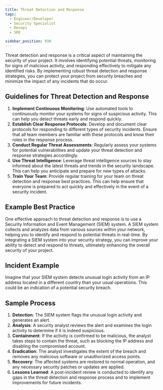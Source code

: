 ```yaml
---
title: Threat Detection and Response
tags:
  - Engineer/Developer
  - Security Specialist
  - Devops
  - SRE

sidebar_position: 930
---
```


Threat detection and response is a critical aspect of maintaining the security of your project. It involves identifying potential threats, monitoring for signs of malicious activity, and responding effectively to mitigate any identified risks. By implementing robust threat detection and response strategies, you can protect your project from security breaches and minimize the impact of any incidents that do occur.

## Guidelines for Threat Detection and Response

1. **Implement Continuous Monitoring**: Use automated tools to continuously monitor your systems for signs of suspicious activity. This can help you detect threats early and respond quickly.
2. **Establish Clear Response Protocols**: Develop and document clear protocols for responding to different types of security incidents. Ensure that all team members are familiar with these protocols and know their roles in the response process.
3. **Conduct Regular Threat Assessments**: Regularly assess your systems for potential vulnerabilities and update your threat detection and response strategies accordingly.
4. **Use Threat Intelligence**: Leverage threat intelligence sources to stay informed about the latest threats and trends in the security landscape. This can help you anticipate and prepare for new types of attacks.
5. **Train Your Team**: Provide regular training for your team on threat detection and response best practices. This can help ensure that everyone is prepared to act quickly and effectively in the event of a security incident.

## Example Best Practice

One effective approach to threat detection and response is to use a Security Information and Event Management (SIEM) system. A SIEM system collects and analyzes data from various sources within your network, helping you to identify and respond to potential threats in real-time. By integrating a SIEM system into your security strategy, you can improve your ability to detect and respond to threats, ultimately enhancing the overall security of your project.

## Incident Example

Imagine that your SIEM system detects unusual login activity from an IP address located in a different country than your usual operations. This could be an indication of a potential security breach.

## Sample Process

1. **Detection**: The SIEM system flags the unusual login activity and generates an alert.
2. **Analysis**: A security analyst reviews the alert and examines the login activity to determine if it is indeed suspicious.
3. **Containment**: If the activity is confirmed to be malicious, the analyst takes steps to contain the threat, such as blocking the IP address and disabling the compromised account.
4. **Eradication**: The analyst investigates the extent of the breach and removes any malicious software or unauthorized access points.
5. **Recovery**: The affected systems are restored to normal operation, and any necessary security patches or updates are applied.
6. **Lessons Learned**: A post-incident review is conducted to identify any gaps in the threat detection and response process and to implement improvements for future incidents.
